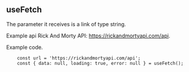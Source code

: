 ## useFetch

The parameter it receives is a link of type string.

Example api Rick And Morty API: https://rickandmortyapi.com/api.

Example code.
```
    const url = 'https://rickandmortyapi.com/api';
    const { data: null, loading: true, error: null } = useFetch();
```